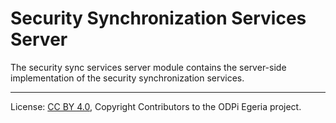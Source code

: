 <!-- SPDX-License-Identifier: CC-BY-4.0 -->
<!-- Copyright Contributors to the ODPi Egeria project. -->

# Security Synchronization Services Server

The security sync services server module contains the server-side
implementation of the security synchronization services.




----
License: [CC BY 4.0](https://creativecommons.org/licenses/by/4.0/),
Copyright Contributors to the ODPi Egeria project.